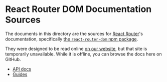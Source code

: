 # React Router DOM Documentation Sources

The documents in this directory are the sources for [React
Router](https://reactrouter.com)'s documentation, specifically [the
`react-router-dom` npm package](https://www.npmjs.com/package/react-router-dom).

They were designed to be read online [on our
website](https://reactrouter.com/), but that site is temporarily
unavailable. While it is offline, you can browse the docs here on GitHub.

- [API docs](/packages/react-router-dom/docs/api)
- [Guides](/packages/react-router-dom/docs/guides)
